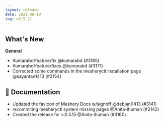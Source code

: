 ```yaml
---
layout: release
date: 2021-06-10
tag: v0.5.21
---
```


## What's New

**General**

- Kumarabd/feature/fix @kumarabd (#3165)
- Kumarabd/feature/fixes @kumarabd (#3171)
- Corrected some commands in the mesheryctl installation page @sayantan1413 (#3154)

## 📖 Documentation
- Updated the favicon of Meshery Docs w/signoff @debjani1413 (#3141)
- recommiting mesheryctl system missing pages @Anita-ihuman (#3142)
- Created the release for v.0.5.15 @Anita-ihuman (#3160)